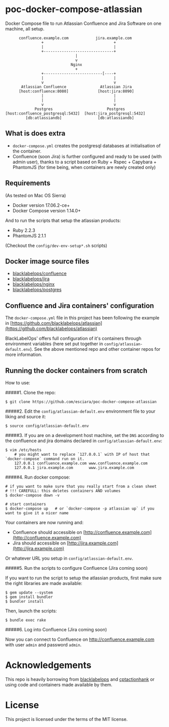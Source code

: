 # poc-docker-compose-atlassian

Docker Compose file to run Atlassian Confluence and Jira Software on one machine, all setup.

```
      confluence.example.com            jira.example.com            
                +                               +
                |                               |
                +-------------------------------+
                               |
                               v
                             Nginx
                               +
                +--------------------------[----+
                |                               |
                v                               v
       Atlassian Confluence               Atlassian Jira
      [host:confluence:8080]             [host:jira:8090]
                |                               |
                |                               |
                v                               v
             Postgres                        Postgres
[host:confluence_postgresql:5432]  [host:jira_postgresql:5432]
         [db:atlassiandb]                [db:atlassiandb]
```

## What is does extra

- `docker-compose.yml` creates the postgresql databases at initialisation of the container.
- Confluence (soon Jira) is further configured and ready to be used (with admin user), thanks 
to a script based on Ruby + Rspec + Capybara + PhantomJS 
(for time being, when containers are newly created only)

## Requirements

(As tested on Mac OS Sierra)
- Docker version 17.06.2-ce+
- Docker Compose version 1.14.0+

And to run the scripts that setup the atlassian products:
- Ruby 2.2.3
- PhantomJS 2.1.1

(Checkout the `config/dev-env-setup*.sh` scripts)
 
## Docker image source files

- [blacklabelops/confluence](https://hub.docker.com/r/blacklabelops/confluence/)
- [blacklabelops/jira](https://hub.docker.com/r/blacklabelops/jira/)
- [blacklabelops/nginx](https://hub.docker.com/r/blacklabelops/nginx/)
- [blacklabelops/postgres](https://hub.docker.com/r/blacklabelops/postgres/)

## Confluence and Jira containers' configuration

The `docker-compose.yml` file in this project has been following the example in 
[https://github.com/blacklabelops/atlassian](https://github.com/blacklabelops/atlassian)

BlackLabelOps' offers full configuration of it's containers through environment variables
(here set put together in `config/atlassian-default.env`). See the above mentioned repo and 
other container repos for more information. 

## Running the docker containers from scratch
How to use:

#####1. Clone the repo:

```
$ git clone https://github.com/esciara/poc-docker-compose-atlassian
```

#####2. Edit the `config/atlassian-default.env` environment file to your liking and source it:

```
$ source config/atlassian-default.env
```
 
#####3. If you are on a development host machine, set the `DNS` according to the confluence and jira domains 
declared in `config/atlassian-default.env`:

``` 
$ vim /etc/hosts
    # you might want to replace `127.0.0.1` with IP of host that `docker-compose` command run on it.
    127.0.0.1 confluence.example.com www.confluence.example.com
    127.0.0.1 jira.example.com       www.jira.example.com
```

#####4. Run docker compose:

```
# if you want to make sure that you really start from a clean sheet 
# !!! CAREFULL: this deletes containers AND volumes
$ docker-compose down -v

# start containers
$ docker-compose up   # or `docker-compose -p atlassian up` if you want to give it a nicer name
```    

Your containers are now running and:
- Confluence should accessible on [http://confluence.example.com](http://confluence.example.com)
- Jira should accessible on [http://jira.example.com](http://jira.example.com)

Or whatever URL you setup in `config/atlassian-default.env`.

#####5. Run the scripts to configure Confluence (Jira coming soon)

If you want to run the script to setup the atlassian products, first make sure the right libraries are
made available:

```
$ gem update --system
$ gem install bundler
$ bundler install
```
Then, launch the scripts:
```
$ bundle exec rake
``` 

#####6. Log into Confluence (Jira coming soon)

Now you can connect to Confluence on http://confluence.example.com with user `admin` and password `admin`.

# Acknowledgements

This repo is heavily borrowing from [blacklabelops](https://github.com/blacklabelops) and 
[cptactionhank](https://github.com/cptactionhank/) or using code and containers made available by them.

# License

This project is licensed under the terms of the MIT license.